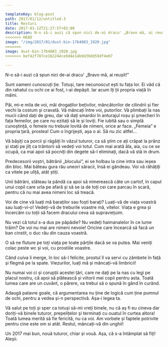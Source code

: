 ```yaml
---

templateKey: blog-post
path: 2017/01/12/untitled-3
title: Resturi
date: 2017-01-12T21:27:57+02:00
description: N-o să-i auzi că spun nici de-ai dracu' „Bravo mă, ai reușit!”Sunt oameni cunoscuți ție. Totuși, tare necunoscut ești tu fața lor. Ei văd că din rahatul cu ochi ce ai fost, i-ai depășit. I
<<<<<<< HEAD
image: "/img/2017/01/dust-bin-1764883_1920.jpg"
=======
image: dust-bin-1764883_1920.jpg
>>>>>>> bef42f787ce162244ce9d4e14b9d39dd59df4e07

---
```

N-o să-i auzi că spun nici de-ai dracu' „Bravo mă, ai reușit!”

Sunt oameni cunoscuți ție. Totuși, tare necunoscut ești tu fața lor. Ei văd că din rahatul cu ochi ce ai fost, i-ai depășit. Iar acum îți ții propria viață în mâini.

Păi, mi-e mila de voi, măi drogaților bețivilor, mâncătorilor de cilindrii și fier vechi la costum și cravată. Vă mâncați între voi, putorilor. Vă plimbați la nas mucii când dați de greu, dar vă dați smardoi în anturajul roșu și șmecheri în fața femeilor, pe care nu ezitați să le și loviți. Fie iubită sau o simplă cunoștință, o femeie nu trebuie lovită de nimeni, orice ar face. „Femeia” e propria țară, prostea! Cum o îngrijești, așa o ai. Să nu zic altfel...

Vă bășiți ca porcii și râgâiți în văzul tuturor, ca să știm ce ați crăpat la prânz și stați pe jilț ca trântorii să vedeți voi totul. Cum mai arată ăla, aia, cu ce se ocupă, ca mai apoi să pocniți din degete să-l eliminați, dacă vă stă in drum.

Predecesorii voștri, bătrânii „blocului”, ei se holbau la cine intra sau ieșea din bloc. Mai băteau gura rău uneori săracii, însă ei gândeau. Voi vă răhățiți ca vitele pe uliță, atât știți.

Unii bătrâni, stăteau la pândă ca apoi să nimerească câte un cartof, în capul unui copil care urla pe afară și să se ia de toți cei care parcau în scară, pentru că nu mai avea nimeni loc să treacă. 

Voi de cine vă luați mă baraților sau foști barați? Luați-vă de viața voastră sau luați-vi-o! Vedeți-vă de treburile voastre mă, vitelor. Viața e grea și încercăm cu toții să facem dracului ceva să supraviețuim.

Nu vezi că totul s-a dus pe păpădie? Nu vedeți haimanalelor în ce lume trăim? De voi nu mai are nimeni nevoie! Oricine care încearcă să facă un ban cinstit, o duc rău din cauza voastră.

O să ne fluture pe toți viața pe toate părțile dacă se va putea. Mai veniți colac peste wc și voi, cu prostiile voastre.

Când cuiva îi merge, în loc să-l felicite, prostul îl va servi cu zâmbete în față și flegmă pe la spate. Viezurilor, luați mă și mâncați-vă limbricii!

Nu numai voi ci și corupții acestei țări, care ne dați pe la nas cu legi pe placul nostru, că apoi să plătească și viitorii mei copii pentru  asta. Toată lumea care are un cuvânt, o părere, va trebui să o spună în gând în curând.

Adaugă palavre goale, că argumentarea nu ține de logică cum ține pumnul de ochi, pentru a vedea și-n perspectivă. Așa-i legea ta.

Vă salut pe toți și sper ca totuși să-mi vreți binele, nu că aș fi eu cineva dar doriți-vă binele tuturor, prepelițelor și terminați cu ouatul în curtea altora! Toată lumea merită să fie fericită, nu ca voi. Am vorbele și faptele potrivite pentru cine este om si atât. Restul, mâncați-vă din unghii!

Un 2017 mai bun, nouă tuturor, chiar și vouă. Așa, că s-a întâmplat să fiți! Aleșii.


